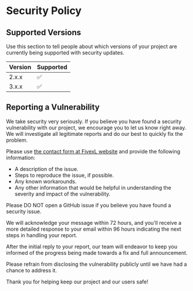 # Security Policy

## Supported Versions

Use this section to tell people about which versions of your project are
currently being supported with security updates.

| Version | Supported          |
| ------- | ------------------ |
| 2.x.x   | :white_check_mark: |
| 3.x.x   | :white_check_mark: |

## Reporting a Vulnerability

We take security very seriously.
If you believe you have found a security vulnerability with our project, we encourage you to let us know right away.
We will investigate all legitimate reports and do our best to quickly fix the problem.

Please use [the contact form at FivexL website](https://fivexl.io/#contact) and provide the following information:

- A description of the issue.
- Steps to reproduce the issue, if possible.
- Any known workarounds.
- Any other information that would be helpful in understanding the severity and impact of the vulnerability.

Please DO NOT open a GitHub issue if you believe you have found a security issue.

We will acknowledge your message within 72 hours, and you'll receive a more detailed response to your email within 96 hours indicating the next steps in handling your report.

After the initial reply to your report, our team will endeavor to keep you informed of the progress being made towards a fix and full announcement. 

Please refrain from disclosing the vulnerability publicly until we have had a chance to address it.

Thank you for helping keep our project and our users safe!
